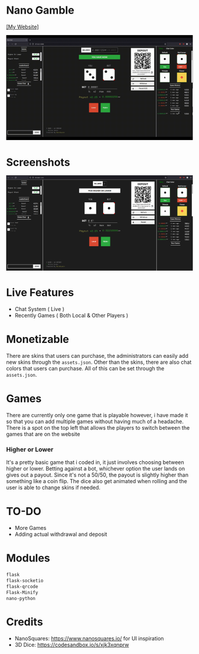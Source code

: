 # Nano Gamble
[[My Website]](https://mitsuzi.xyz/)

![main_gig](https://github.com/ContionMig/Nano-Gamble/blob/main/screens/2021-12-04%2010-02-17.gif)

# Screenshots
![main](https://github.com/ContionMig/Nano-Gamble/blob/main/screens/main.png)

# Live Features
- Chat System ( Live )
- Recently Games ( Both Local & Other Players )

# Monetizable
There are skins that users can purchase, the administrators can easily add new skins through the `assets.json`. Other than the skins, there are also chat colors that users can purchase. All of this can be set through the `assets.json`. 

# Games
There are currently only one game that is playable however, i have made it so that you can add multiple games without having much of a headache. There is a spot on the top left that allows the players to switch between the games that are on the website

### Higher or Lower
It's a pretty basic game that i coded in, it just involves choosing between higher or lower. Betting against a bot, whichever option the user lands on gives out a payout. Since it's not a 50/50, the payout is slightly higher than something like a coin flip. The dice also get animated when rolling and the user is able to change skins if needed.

# TO-DO
- More Games
- Adding actual withdrawal and deposit

# Modules
```
flask
flask-socketio
flask-qrcode
Flask-Minify
nano-python
```

# Credits
- NanoSquares: https://www.nanosquares.io/ for UI inspiration
- 3D Dice: https://codesandbox.io/s/xjk3xqnprw
